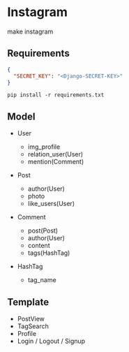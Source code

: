 # Instagram

make instagram

## Requirements

```json
{
  "SECRET_KEY": "<Django-SECRET-KEY>"
}
```

```shell
pip install -r requirements.txt
```

## Model

- User
    - img_profile
    - relation_user(User)
    - mention(Comment)

- Post
    - author(User)
    - photo
    - like_users(User)
    
- Comment
    - post(Post)
    - author(User)
    - content
    - tags(HashTag)
    
- HashTag
    - tag_name
    
## Template

- PostView
- TagSearch
- Profile
- Login / Logout / Signup
